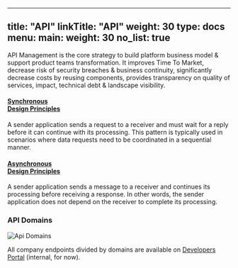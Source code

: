 
---
title: "API"
linkTitle: "API"
weight: 30
type: docs
menu:
  main:
    weight: 30
no_list: true
---

API Management is the core strategy to build platform business model & support product teams transformation. It improves Time To Market, decrease risk of security breaches & business continuity, significantly decrease costs by reusing components, provides transparency on quality of services, impact, technical debt & landscape visibility.

<div class="row mb-2 mt-2">
			<div class="col-lg-5 mb-5 mb-lg-0 text-center">
  <div class="mb-4 h1">
    <i class="fas fa-arrows-alt-h"></i>
  </div>
  <h4 class="h3"><a href="sync/">Synchronous<br />Design Principles</a></h4>
  <p>A sender application sends a request to a receiver and must wait for a reply before it can continue with its processing. This pattern is typically used in scenarios where data requests need to be coordinated in a sequential manner.</p>
</div>
<div class="col-lg-5 mb-5 mb-lg-0 text-center">
  <div class="mb-4 h1">
    <i class="fas fa-exchange-alt"></i>
  </div>
  <h4 class="h3"><a href="async/">Asynchronous<br />Design Principles</a></h4>
  <p class="mb-0"></p><p>A sender application sends a message to a receiver and continues its processing before receiving a response. In other words, the sender application does not depend on the receiver to complete its processing.</p>
</div>
</div>

<h3>API Domains</h3>

![Api Domains](/images/api_domains.png)

All company endpoints divided by domains are available on [<i class="fa fa-lock"></i> Developers Portal](https://devportal-apim.apps.lmru.tech/) (internal, for now).
